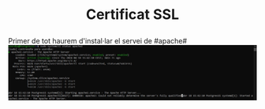 # <p align="center"> Certificat SSL </p>
Primer de tot haurem d'instal·lar el servei de #apache#
![imatge1](Imatges/SSL1.jpg)
